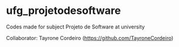 # ufg_projetodesoftware

Codes made for subject Projeto de Software at university

Collaborator: Tayrone Cordeiro
(https://github.com/TayroneCordeiro)

